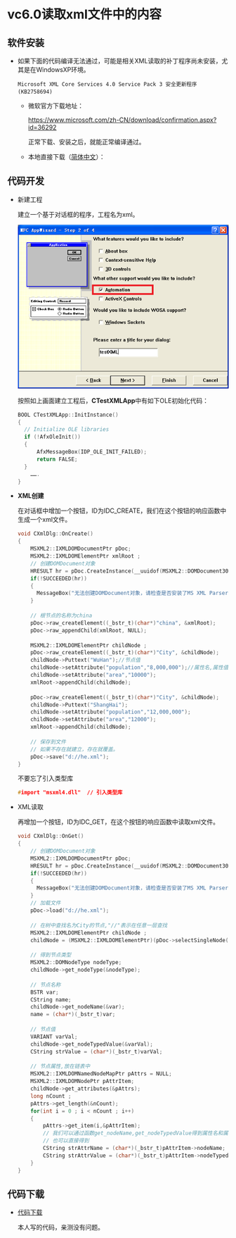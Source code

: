 # vc6.0读取xml文件中的内容

## 软件安装

- 如果下面的代码编译无法通过，可能是相关XML读取的补丁程序尚未安装，尤其是在WindowsXP环境。

  `Microsoft XML Core Services 4.0 Service Pack 3 安全更新程序 (KB2758694)`

  - 微软官方下载地址：

    https://www.microsoft.com/zh-CN/download/confirmation.aspx?id=36292

    正常下载、安装之后，就能正常编译通过。
    
  - 本地直接下载（[简体中文](sources/msxml4-KB2758694-chs.zip)）：

## 代码开发

- 新建工程

  建立一个基于对话框的程序，工程名为xml。

  ![image-20220725211715890](images/image-20220725211715890.png)

  按照如上画面建立工程后，**CTestXMLApp**中有如下OLE初始化代码：

  ```C++
  BOOL CTestXMLApp::InitInstance()
  {
  	// Initialize OLE libraries
  	if (!AfxOleInit())
  	{
  		AfxMessageBox(IDP_OLE_INIT_FAILED);
  		return FALSE;
  	}
      …….
  }
  ```

- **XML创建**

  在对话框中增加一个按钮，ID为IDC_CREATE，我们在这个按钮的响应函数中生成一个xml文件。
  
  ```C++
  void CXmlDlg::OnCreate()
  {
      MSXML2::IXMLDOMDocumentPtr pDoc;
      MSXML2::IXMLDOMElementPtr xmlRoot ;
      // 创建DOMDocument对象
      HRESULT hr = pDoc.CreateInstance(__uuidof(MSXML2::DOMDocument30));
      if(!SUCCEEDED(hr))
      {
      	MessageBox("无法创建DOMDocument对象，请检查是否安装了MS XML Parser 运行库!");
      }
  
      // 根节点的名称为china
      pDoc->raw_createElement((_bstr_t)(char*)"china", &xmlRoot);
      pDoc->raw_appendChild(xmlRoot, NULL);
  
      MSXML2::IXMLDOMElementPtr childNode ;
      pDoc->raw_createElement((_bstr_t)(char*)"City", &childNode);
      childNode->Puttext("WuHan");//节点值
      childNode->setAttribute("population","8,000,000");//属性名,属性值
      childNode->setAttribute("area","10000");
      xmlRoot->appendChild(childNode);
  
      pDoc->raw_createElement((_bstr_t)(char*)"City", &childNode);
      childNode->Puttext("ShangHai");
      childNode->setAttribute("population","12,000,000");
      childNode->setAttribute("area","12000");
      xmlRoot->appendChild(childNode);
  
      // 保存到文件
      // 如果不存在就建立，存在就覆盖。
      pDoc->save("d://he.xml");
  }
  ```
  
  不要忘了引入类型库
  ```C++
  #import "msxml4.dll" 	// 引入类型库
  ```

- XML读取
  
  再增加一个按钮，ID为IDC_GET，在这个按钮的响应函数中读取xml文件。

  ```C++
  void CXmlDlg::OnGet()
  {
      // 创建DOMDocument对象
      MSXML2::IXMLDOMDocumentPtr pDoc;
      HRESULT hr = pDoc.CreateInstance(__uuidof(MSXML2::DOMDocument30));
      if(!SUCCEEDED(hr))
      {
      	MessageBox("无法创建DOMDocument对象，请检查是否安装了MS XML Parser 运行库!");
      }
      // 加载文件
      pDoc->load("d://he.xml");
  
      // 在树中查找名为City的节点,"//"表示在任意一层查找
      MSXML2::IXMLDOMElementPtr childNode ;
      childNode = (MSXML2::IXMLDOMElementPtr)(pDoc->selectSingleNode("//City"));
  
      // 得到节点类型
      MSXML2::DOMNodeType nodeType;
      childNode->get_nodeType(&nodeType);
  
      // 节点名称
      BSTR var;
      CString name;
      childNode->get_nodeName(&var);
      name = (char*)(_bstr_t)var;
  
      // 节点值
      VARIANT varVal;
      childNode->get_nodeTypedValue(&varVal);
      CString strValue = (char*)(_bstr_t)varVal;
  
      // 节点属性,放在链表中
      MSXML2::IXMLDOMNamedNodeMapPtr pAttrs = NULL;
      MSXML2::IXMLDOMNodePtr pAttrItem;
      childNode->get_attributes(&pAttrs);
      long nCount ;
      pAttrs->get_length(&nCount);
      for(int i = 0 ; i < nCount ; i++)
      {
          pAttrs->get_item(i,&pAttrItem);
          // 我们可以通过函数get_nodeName,get_nodeTypedValue得到属性名和属性值 
          // 也可以直接得到 
          CString strAttrName = (char*)(_bstr_t)pAttrItem->nodeName;
          CString strAttrValue = (char*)(_bstr_t)pAttrItem->nodeTypedValue;
      }
  }
  ```



## 代码下载

- [代码下载](sources/testXML.zip)

  本人写的代码，亲测没有问题。

